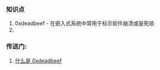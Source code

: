 ### 知识点
1. 0xdeadbeef - 在嵌入式系统中常用于标示软件崩溃或是死锁
2. 
### 传送门:
1. [什么是 0xdeadbeef](https://blog.csdn.net/weixin_43921239/article/details/103295616)
